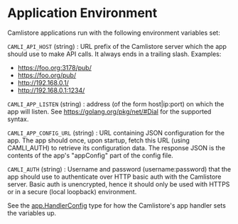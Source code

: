 # Application Environment

Camlistore applications run with the following environment variables set:

`CAMLI_API_HOST` (string)
: URL prefix of the Camlistore server which the app should use to make API calls.
  It always ends in a trailing slash. Examples:
   -   https://foo.org:3178/pub/
   -   https://foo.org/pub/
   -   http://192.168.0.1/
   -   http://192.168.0.1:1234/

`CAMLI_APP_LISTEN` (string)
: address (of the form host|ip:port) on which the app will listen.
  See https://golang.org/pkg/net/#Dial for the supported syntax.

`CAMLI_APP_CONFIG_URL` (string)
: URL containing JSON configuration for the app. The app should once, upon
  startup, fetch this URL (using CAMLI_AUTH) to retrieve its configuration data.
  The response JSON is the contents of the app's "appConfig" part of the config
  file.

`CAMLI_AUTH` (string)
: Username and password (username:password) that the app should use to
  authenticate over HTTP basic auth with the Camlistore server. Basic auth is
  unencrypted, hence it should only be used with HTTPS or in a secure (local
  loopback) environment.

See the
[app.HandlerConfig](https://camlistore.org/pkg/server/app/#HandlerConfig)
type for how the Camlistore's app handler sets the variables up.
